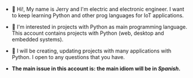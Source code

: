 - 👋 Hi!, My name is Jerry and I'm electric and electronic engineer. I want to keep learning Python and other prog languages for IoT applications.

- 👀  I'm interested in projects with Python as main programming language. This account contains projects with Python (web, desktop and embedded systems).
 
- 💞️ I will be creating, updating projects with many applications with Python. I open to any questions that you have. 

- **The main issue in this account is: the main idiom will be in _Spanish_.**


<!---
JerryProg/JerryProg is a ✨ special ✨ repository because its `README.md` (this file) appears on your GitHub profile.
You can click the Preview link to take a look at your changes.
--->
